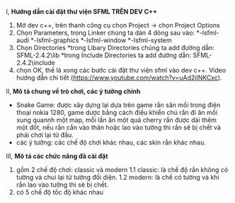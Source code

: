 I, **Hướng dẫn cài đặt thư viện SFML TRÊN DEV C++**
 1. Mở dev c++, trên thanh công cụ chọn Project -> chọn Project Options
 2. Chọn Parameters, trong Linker chúng ta dán 4 dòng sau vào:
  *-lsfml-audi
  *-lsfml-graphics
  *-lsfml-window
  *-lsfml-system 
 3. Chọn Directories
 *trong Libary Directories chúng ta add đường dẫn: SFML-2.4.2\lib
 *trong Include Directories ta add đường dẫn: SFML-2.4.2\include
 4. chọn OK, thế là xong các bước cài đặt thư viện sfml vào dev c++. Video hướng dẫn chi tiết (https://www.youtube.com/watch?v=uAd2jINKCxc).
 
II, **Mô tả chung về trò chơi, các ý tưởng chính**
* Snake Game: được xây dựng lại dựa trên game rắn săn mồi trong điện thoại nokia 1280, game dược bằng cách điều khiển chú rắn đi ăn mồi xung quannh một map, mỗi lần ăn một quả cherry rắn được dài thêm một đốt, nếu rắn cắn vào thân hoặc lao vào tường thì rắn sẽ bị chết và phải chơi lại từ đầu.
* các ý tưởng: các chế độ chơi khác nhau, các skin rắn khác nhau.

III, **Mô tả các chức năng đã cài đặt**
 1. gồm 2 chế độ chơi: classic và modern 
  1.1 classic: là chế độ rắn không có tường và chui lại từ tưởng đối diện.
  1.2 modern:  là chế có tường và khi rắn lao vào tưởng thì sẽ bị chết.
 2. có 5 chế độ tốc độ khác nhau
